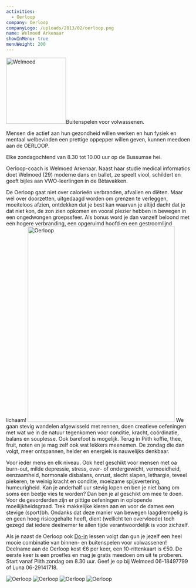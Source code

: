 ```yaml
---
activities:
  - Oerloop
company: Oerloop
companyLogo: /uploads/2013/02/oerloop.png
name: Welmoed Arkenaar
showInMenu: true
menuWeight: 200
---
```


<img class="alignright size-medium wp-image-875" src="https://res.cloudinary.com/piith/image/upload/2014/12/welmoed.jpg" alt="Welmoed" width="163" height="180">Buitenspelen voor volwassenen.

Mensen die actief aan hun gezondheid willen werken en hun fysiek en mentaal welbevinden een prettige oppepper willen geven, kunnen meedoen aan de OERLOOP.

Elke zondagochtend van 8.30 tot 10.00 uur op de Bussumse hei.

Oerloop-coach is Welmoed Arkenaar. Naast haar studie medical informatics doet Welmoed (29) moderne dans en ballet, ze speelt viool, schildert en geeft bijles aan VWO-leerlingen in de Bètavakken.

De Oerloop gaat niet over calorieën verbranden, afvallen en diëten. Maar wél over doorzetten, uitgedaagd worden om grenzen te verleggen, moeiteloos afzien, ontdekken dat je best kan waarvan je altijd dacht dat je dat niet kon, de zon zien opkomen en vooral plezier hebben in bewegen in een ongedwongen groepssfeer. Als bonus word je dan vanzelf beloond met een hogere verbranding, een opgeruimd hoofd en een gestroomlijnd lichaam! <img class="alignleft wp-image-1163" src="https://res.cloudinary.com/piith/image/upload/2014/01/DSCF1173-e1442774214557.jpg" alt="Oerloop" width="400" height="533"> We gaan stevig wandelen afgewisseld met rennen, doen creatieve oefeningen met wat we in de natuur tegenkomen voor conditie, kracht, coördinatie, balans en souplesse. Ook barefoot is mogelijk. Terug in Piith koffie, thee, fruit, noten en je mag zelf ook wat lekkers meenemen. De zondag die dan volgt, meer ontspannen, helder en energiek is nauwelijks denkbaar.

Voor ieder mens en elk niveau. Ook heel geschikt voor mensen met oa burn-out, milde depressie, stress, over- of ondergewicht, vermoeidheid, eenzaamheid, hormonale disbalans, onrust, slecht slapen, lethargie, teveel piekeren, te weinig kracht en conditie, moeizame spijsvertering, humeurigheid. Kan je anderhalf uur stevig lopen en ben je niet bang om soms een beetje vies te worden? Dan ben je al geschikt om mee te doen. Voor de gevorderden zijn er pittige oefeningen in oplopende moeilijkheidsgraad. Trek makkelijke kleren aan en voor de dames een stevige (sport)bh. Ondanks dat deze manier van bewegen laagdrempelig is en geen hoog risicogehalte heeft, dient (wellicht ten overvloede) toch gezegd dat iedere deelnemer te allen tijde verantwoordelijk is voor zichzelf.

Als je naast de Oerloop ook [Do-in](http://piith.nl/wie-doet-wat/luna-westerik/#do-in) lessen volgt dan gun je jezelf een heel mooie combinatie van binnen- en buitenspelen voor volwassenen! Deelname aan de Oerloop kost €6 per keer, een 10-rittenkaart is €50\. De eerste keer is een proefles en mag je gratis meedoen om uit te proberen. Start vanaf Piith zondag om 8.30 uur. Geef je op bij Welmoed 06-18497799 of Luna 06-29141718.

![Oerloop](https://res.cloudinary.com/piith/image/upload/2014/01/DSCF1222-e1442774194672.jpg#dimensions=large-portrait&align=center) ![Oerloop](https://res.cloudinary.com/piith/image/upload/2014/01/DSCF1019.jpg#dimensions=large-landscape&align=center) ![Oerloop](https://res.cloudinary.com/piith/image/upload/2014/01/DSCF1127.jpg#dimensions=large-landscape&align=center) ![Oerloop](https://res.cloudinary.com/piith/image/upload/2014/01/DSCF1090.jpg#dimensions=large-landscape&align=center)
